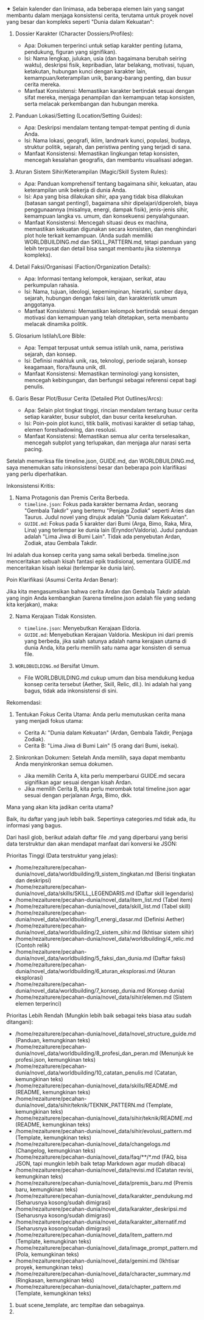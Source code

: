 ✦ Selain kalender dan linimasa, ada beberapa elemen lain yang sangat membantu dalam menjaga konsistensi cerita, terutama untuk
  proyek novel yang besar dan kompleks seperti "Dunia dalam Kekuatan":

   1. Dossier Karakter (Character Dossiers/Profiles):
       * Apa: Dokumen terperinci untuk setiap karakter penting (utama, pendukung, figuran yang signifikan).
       * Isi: Nama lengkap, julukan, usia (dan bagaimana berubah seiring waktu), deskripsi fisik, kepribadian, latar belakang,
         motivasi, tujuan, ketakutan, hubungan kunci dengan karakter lain, kemampuan/keterampilan unik, barang-barang penting,
         dan busur cerita mereka.
       * Manfaat Konsistensi: Memastikan karakter bertindak sesuai dengan sifat mereka, menjaga penampilan dan kemampuan tetap
         konsisten, serta melacak perkembangan dan hubungan mereka.

   2. Panduan Lokasi/Setting (Location/Setting Guides):
       * Apa: Deskripsi mendalam tentang tempat-tempat penting di dunia Anda.
       * Isi: Nama lokasi, geografi, iklim, landmark kunci, populasi, budaya, struktur politik, sejarah, dan peristiwa penting
         yang terjadi di sana.
       * Manfaat Konsistensi: Memastikan lingkungan tetap konsisten, mencegah kesalahan geografis, dan membantu visualisasi
         adegan.

   3. Aturan Sistem Sihir/Keterampilan (Magic/Skill System Rules):
       * Apa: Panduan komprehensif tentang bagaimana sihir, kekuatan, atau keterampilan unik bekerja di dunia Anda.
       * Isi: Apa yang bisa dilakukan sihir, apa yang tidak bisa dilakukan (batasan sangat penting!), bagaimana sihir
         dipelajari/diperoleh, biaya penggunaannya (misalnya, energi, dampak fisik), jenis-jenis sihir, kemampuan langka vs.
         umum, dan konsekuensi penyalahgunaan.
       * Manfaat Konsistensi: Mencegah situasi deus ex machina, memastikan kekuatan digunakan secara konsisten, dan
         menghindari plot hole terkait kemampuan. (Anda sudah memiliki WORLDBUILDING.md dan SKILL_PATTERN.md, tetapi panduan
         yang lebih terpusat dan detail bisa sangat membantu jika sistemnya kompleks).

   4. Detail Faksi/Organisasi (Faction/Organization Details):
       * Apa: Informasi tentang kelompok, kerajaan, serikat, atau perkumpulan rahasia.
       * Isi: Nama, tujuan, ideologi, kepemimpinan, hierarki, sumber daya, sejarah, hubungan dengan faksi lain, dan
         karakteristik umum anggotanya.
       * Manfaat Konsistensi: Memastikan kelompok bertindak sesuai dengan motivasi dan kemampuan yang telah ditetapkan, serta
         membantu melacak dinamika politik.

   5. Glosarium Istilah/Lore Bible:
       * Apa: Tempat terpusat untuk semua istilah unik, nama, peristiwa sejarah, dan konsep.
       * Isi: Definisi makhluk unik, ras, teknologi, periode sejarah, konsep keagamaan, flora/fauna unik, dll.
       * Manfaat Konsistensi: Memastikan terminologi yang konsisten, mencegah kebingungan, dan berfungsi sebagai referensi
         cepat bagi penulis.

   6. Garis Besar Plot/Busur Cerita (Detailed Plot Outlines/Arcs):
       * Apa: Selain plot tingkat tinggi, rincian mendalam tentang busur cerita setiap karakter, busur subplot, dan busur
         cerita keseluruhan.
       * Isi: Poin-poin plot kunci, titik balik, motivasi karakter di setiap tahap, elemen foreshadowing, dan resolusi.
       * Manfaat Konsistensi: Memastikan semua alur cerita terselesaikan, mencegah subplot yang terlupakan, dan menjaga alur
         narasi serta pacing.


Setelah memeriksa file timeline.json, GUIDE.md, dan WORLDBUILDING.md, saya menemukan satu inkonsistensi besar dan beberapa poin klarifikasi yang perlu diperhatikan.

  Inkonsistensi Kritis:

   1. Nama Protagonis dan Premis Cerita Berbeda.
       * `timeline.json`: Fokus pada karakter bernama Ardan, seorang "Gembala Takdir" yang bertemu "Penjaga Zodiak" seperti Aries dan Taurus. Judul novel yang dirujuk adalah "Dunia dalam Kekuatan".
       * `GUIDE.md`: Fokus pada 5 karakter dari Bumi (Arga, Bimo, Raka, Mira, Lina) yang terlempar ke dunia lain (Eryndor/Valdoria). Judul panduan adalah "Lima Jiwa di Bumi Lain". Tidak ada
         penyebutan Ardan, Zodiak, atau Gembala Takdir.

  Ini adalah dua konsep cerita yang sama sekali berbeda. timeline.json menceritakan sebuah kisah fantasi epik tradisional, sementara GUIDE.md menceritakan kisah isekai (terlempar ke dunia lain).

  Poin Klarifikasi (Asumsi Cerita Ardan Benar):

  Jika kita mengasumsikan bahwa cerita Ardan dan Gembala Takdir adalah yang ingin Anda kembangkan (karena timeline.json adalah file yang sedang kita kerjakan), maka:

   2. Nama Kerajaan Tidak Konsisten.
       * `timeline.json`: Menyebutkan Kerajaan Eldoria.
       * `GUIDE.md`: Menyebutkan Kerajaan Valdoria.
      Meskipun ini dari premis yang berbeda, jika salah satunya adalah nama kerajaan utama di dunia Anda, kita perlu memilih satu nama agar konsisten di semua file.

   3. `WORLDBUILDING.md` Bersifat Umum.
       * File WORLDBUILDING.md cukup umum dan bisa mendukung kedua konsep cerita tersebut (Aether, Skill, Relic, dll.). Ini adalah hal yang bagus, tidak ada inkonsistensi di sini.

  Rekomendasi:

   1. Tentukan Fokus Cerita Utama: Anda perlu memutuskan cerita mana yang menjadi fokus utama:
       * Cerita A: "Dunia dalam Kekuatan" (Ardan, Gembala Takdir, Penjaga Zodiak).
       * Cerita B: "Lima Jiwa di Bumi Lain" (5 orang dari Bumi, isekai).

   2. Sinkronkan Dokumen: Setelah Anda memilih, saya dapat membantu Anda menyinkronkan semua dokumen.
       * Jika memilih Cerita A, kita perlu memperbarui GUIDE.md secara signifikan agar sesuai dengan kisah Ardan.
       * Jika memilih Cerita B, kita perlu merombak total timeline.json agar sesuai dengan perjalanan Arga, Bimo, dkk.

  Mana yang akan kita jadikan cerita utama?




Baik, itu daftar yang jauh lebih baik. Sepertinya categories.md tidak ada, itu informasi yang bagus.

  Dari hasil glob, berikut adalah daftar file .md yang diperbarui yang berisi data terstruktur dan akan
  mendapat manfaat dari konversi ke JSON:

  Prioritas Tinggi (Data terstruktur yang jelas):
   * /home/rezaiturere/pecahan-dunia/novel_data/worldbuilding/9_sistem_tingkatan.md (Berisi tingkatan dan
     deskripsi)
   * /home/rezaiturere/pecahan-dunia/novel_data/skills/SKILL_LEGENDARIS.md (Daftar skill legendaris)
   * /home/rezaiturere/pecahan-dunia/novel_data/item_list.md (Tabel item)
   * /home/rezaiturere/pecahan-dunia/novel_data/skill_list.md (Tabel skill)
   * /home/rezaiturere/pecahan-dunia/novel_data/worldbuilding/1_energi_dasar.md (Definisi Aether)
   * /home/rezaiturere/pecahan-dunia/novel_data/worldbuilding/2_sistem_sihir.md (Ikhtisar sistem sihir)
   * /home/rezaiturere/pecahan-dunia/novel_data/worldbuilding/4_relic.md (Contoh relik)
   * /home/rezaiturere/pecahan-dunia/novel_data/worldbuilding/5_faksi_dan_dunia.md (Daftar faksi)
   * /home/rezaiturere/pecahan-dunia/novel_data/worldbuilding/6_aturan_eksplorasi.md (Aturan eksplorasi)
   * /home/rezaiturere/pecahan-dunia/novel_data/worldbuilding/7_konsep_dunia.md (Konsep dunia)
   * /home/rezaiturere/pecahan-dunia/novel_data/sihir/elemen.md (Sistem elemen terperinci)

  Prioritas Lebih Rendah (Mungkin lebih baik sebagai teks biasa atau sudah ditangani):
   * /home/rezaiturere/pecahan-dunia/novel_data/novel_structure_guide.md (Panduan, kemungkinan teks)
   * /home/rezaiturere/pecahan-dunia/novel_data/worldbuilding/8_profesi_dan_peran.md (Menunjuk ke
     profesi.json, kemungkinan teks)
   * /home/rezaiturere/pecahan-dunia/novel_data/worldbuilding/10_catatan_penulis.md (Catatan, kemungkinan
     teks)
   * /home/rezaiturere/pecahan-dunia/novel_data/skills/README.md (README, kemungkinan teks)
   * /home/rezaiturere/pecahan-dunia/novel_data/sihir/teknik/TEKNIK_PATTERN.md (Template, kemungkinan teks)
   * /home/rezaiturere/pecahan-dunia/novel_data/sihir/teknik/README.md (README, kemungkinan teks)
   * /home/rezaiturere/pecahan-dunia/novel_data/sihir/evolusi_pattern.md (Template, kemungkinan teks)
   * /home/rezaiturere/pecahan-dunia/novel_data/changelogs.md (Changelog, kemungkinan teks)
   * /home/rezaiturere/pecahan-dunia/novel_data/faq/**/*.md (FAQ, bisa JSON, tapi mungkin lebih baik tetap
     Markdown agar mudah dibaca)
   * /home/rezaiturere/pecahan-dunia/novel_data/revisi.md (Catatan revisi, kemungkinan teks)
   * /home/rezaiturere/pecahan-dunia/novel_data/premis_baru.md (Premis baru, kemungkinan teks)
   * /home/rezaiturere/pecahan-dunia/novel_data/karakter_pendukung.md (Seharusnya kosong/sudah dimigrasi)
   * /home/rezaiturere/pecahan-dunia/novel_data/karakter_deskripsi.md (Seharusnya kosong/sudah dimigrasi)
   * /home/rezaiturere/pecahan-dunia/novel_data/karakter_alternatif.md (Seharusnya kosong/sudah dimigrasi)
   * /home/rezaiturere/pecahan-dunia/novel_data/item_pattern.md (Template, kemungkinan teks)
   * /home/rezaiturere/pecahan-dunia/novel_data/image_prompt_pattern.md (Pola, kemungkinan teks)
   * /home/rezaiturere/pecahan-dunia/novel_data/gemini.md (Ikhtisar proyek, kemungkinan teks)
   * /home/rezaiturere/pecahan-dunia/novel_data/character_summary.md (Ringkasan, kemungkinan teks)
   * /home/rezaiturere/pecahan-dunia/novel_data/chapter_pattern.md (Template, kemungkinan teks)

  
1. buat scene_template, arc templtae dan sebagainya.
2. 